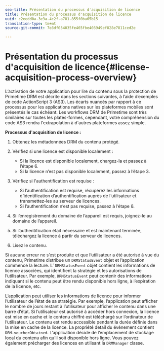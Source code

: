 ```yaml
---
seo-title: Présentation du processus d'acquisition de licence
title: Présentation du processus d'acquisition de licence
uuid: c2eedd0a-3e3a-4c2f-a781-855f0ba65b15
translation-type: tm+mt
source-git-commit: 7e8df034035fe465fbe403949ef828e7811ced2e

---
```



# Présentation du processus d&#39;acquisition de licence{#license-acquisition-process-overview}

L’activation de votre application pour lire du contenu sous la protection de Primetime DRM est décrite dans les sections suivantes, à l’aide d’exemples de code ActionScript 3 (AS3). Les écarts nuancés par rapport à ce processus pour les applications natives sur les plateformes mobiles sont présentés le cas échéant. Les workflows DRM de Primetime sont très similaires sur toutes les plates-formes, cependant, votre compréhension du code AS3 rendra l&#39;extrapolation à d&#39;autres plateformes assez simple.

**Processus d&#39;acquisition de licence :**

1. Obtenez les métadonnées DRM du contenu protégé.
1. Vérifiez si une licence est disponible localement :

   * Si la licence est disponible localement, chargez-la et passez à l’étape 6.
   * Si la licence n’est pas disponible localement, passez à l’étape 3.

1. Vérifiez si l&#39;authentification est requise :

   * Si l’authentification est requise, récupérez les informations d’identification d’authentification auprès de l’utilisateur et transmettez-les au serveur de licences.
   * Si l’authentification n’est pas requise, passez à l’étape 6.

1. Si l’enregistrement du domaine de l’appareil est requis, joignez-le au domaine de l’appareil.
1. Si l’authentification était nécessaire et est maintenant terminée, téléchargez la licence à partir du serveur de licences.
1. Lisez le contenu.

Si aucune erreur ne s’est produite et que l’utilisateur a été autorisé à vue du contenu, Primetime distribue un `DRMStatusEvent` objet et l’application commence la lecture. L’ `DRMStatusEvent` objet contient les informations de licence associées, qui identifient la stratégie et les autorisations de l’utilisateur. Par exemple, `DRMStatusEvent` peut contenir des informations indiquant si le contenu peut être rendu disponible hors ligne, à l’expiration de la licence, etc.

L’application peut utiliser les informations de licence pour informer l’utilisateur de l’état de sa stratégie. Par exemple, l’application peut afficher le nombre de jours restant à l’utilisateur pour afficher le contenu dans une barre d’état. Si l’utilisateur est autorisé à accéder hors connexion, la licence est mise en cache et le contenu chiffré est téléchargé sur l’ordinateur de l’utilisateur. Le contenu est rendu accessible pendant la durée définie dans la mise en cache de la licence. La propriété detail du événement contient `DRM.voucherObtained`. L’application décide de l’emplacement de stockage local du contenu afin qu’il soit disponible hors ligne. Vous pouvez également précharger des licences en utilisant la `DRMManager` classe.
